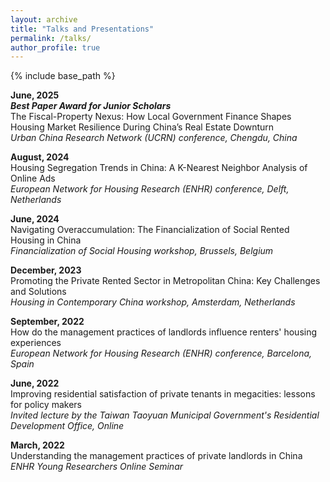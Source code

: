 ```yaml
---
layout: archive
title: "Talks and Presentations"
permalink: /talks/
author_profile: true
---
```


{% include base_path %}

**June, 2025**   
***Best Paper Award for Junior Scholars***  
The Fiscal-Property Nexus: How Local Government Finance Shapes Housing Market Resilience During China’s Real Estate Downturn  
*Urban China Research Network (UCRN) conference, Chengdu, China*

**August, 2024**  
Housing Segregation Trends in China: A K-Nearest Neighbor Analysis of Online Ads  
*European Network for Housing Research (ENHR) conference, Delft, Netherlands*

**June, 2024**  
Navigating Overaccumulation: The Financialization of Social Rented Housing in China  
*Financialization of Social Housing workshop, Brussels, Belgium*

**December, 2023**  
Promoting the Private Rented Sector in Metropolitan China: Key Challenges and Solutions  
*Housing in Contemporary China workshop, Amsterdam, Netherlands*

**September, 2022**  
How do the management practices of landlords influence renters' housing experiences  
*European Network for Housing Research (ENHR) conference, Barcelona, Spain*

**June, 2022**  
Improving residential satisfaction of private tenants in megacities: lessons for policy makers  
*Invited lecture by the Taiwan Taoyuan Municipal Government's Residential Development Office, Online*

**March, 2022**  
Understanding the management practices of private landlords in China  
*ENHR Young Researchers Online Seminar*
